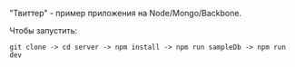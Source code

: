 
"Твиттер" - пример приложения на Node/Mongo/Backbone.

Чтобы запустить: 
```
git clone -> cd server -> npm install -> npm run sampleDb -> npm run dev
```

